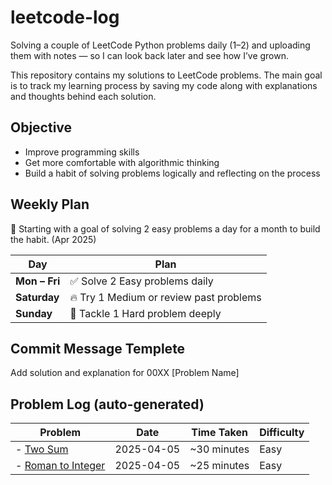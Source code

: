 # leetcode-log

Solving a couple of LeetCode Python problems daily (1–2) and uploading them with notes — so I can look back later and see how I’ve grown.

This repository contains my solutions to LeetCode problems.
The main goal is to track my learning process by saving my code along with explanations and thoughts behind each solution.

## Objective

- Improve programming skills
- Get more comfortable with algorithmic thinking
- Build a habit of solving problems logically and reflecting on the process

## Weekly Plan

📌 Starting with a goal of solving 2 easy problems a day for a month to build the habit. (Apr 2025)

| Day            | Plan                                      |
|----------------|-------------------------------------------|
| **Mon – Fri**  | ✅ Solve 2 Easy problems daily            |
| **Saturday**   | 🔥 Try 1 Medium or review past problems   |
| **Sunday**     | 🧠 Tackle 1 Hard problem deeply            |

## Commit Message Templete
Add solution and explanation for 00XX [Problem Name]


## Problem Log (auto-generated)

<!-- PROBLEM_LIST_START -->
Problem | Date | Time Taken | Difficulty
--- | --- | --- | ---
- [Two Sum](easy/0001-two-sum.md) | 2025-04-05 | ~30 minutes | Easy
- [Roman to Integer](easy/0013-roman-to-integer.md) | 2025-04-05 | ~25 minutes | Easy
<!-- PROBLEM_LIST_END -->



